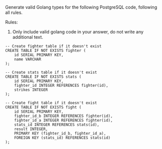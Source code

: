 Generate valid Golang types for the following PostgreSQL code, following all rules.

Rules:
1. Only include valid golang code in your answer, do not write any additional text.

```
-- Create fighter table if it doesn't exist
CREATE TABLE IF NOT EXISTS fighter (
    id SERIAL PRIMARY KEY,
    name VARCHAR
);

-- Create stats table if it doesn't exist
CREATE TABLE IF NOT EXISTS stats (
    id SERIAL PRIMARY KEY,
    fighter_id INTEGER REFERENCES fighter(id),
    strikes INTEGER
);

-- Create fight table if it doesn't exist
CREATE TABLE IF NOT EXISTS fight (
    id SERIAL PRIMARY KEY,
    fighter_id_b INTEGER REFERENCES fighter(id),
    fighter_id_a INTEGER REFERENCES fighter(id),
    stats_id INTEGER REFERENCES stats(id),
    result INTEGER,
    PRIMARY KEY (fighter_id_b, fighter_id_a),
    FOREIGN KEY (stats_id) REFERENCES stats(id)
);

```